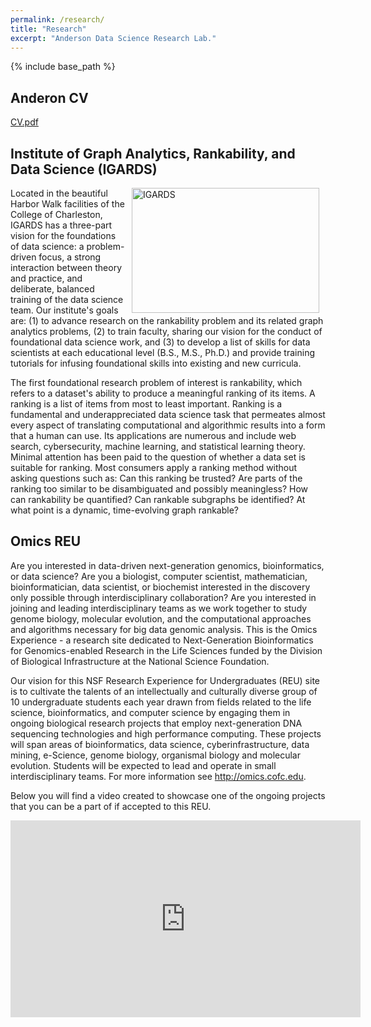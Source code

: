 ```yaml
---
permalink: /research/
title: "Research"
excerpt: "Anderson Data Science Research Lab."
---
```


{% include base_path %}

## Anderon CV
<a href="cvs/Paul_Anderson_CV.11.30.18.pdf">CV.pdf</a>

## Institute of Graph Analytics, Rankability, and Data Science (IGARDS)
<p align="justify"><img align="right" alt="IGARDS" height="200" hspace="10px" src="{{ base_path }}/images/harborwalk2.JPG" width="300"/></p>
Located in the beautiful Harbor Walk facilities of the College of Charleston, IGARDS has a three-part vision for the foundations of data science: a problem-driven focus, a strong interaction between theory and practice, and deliberate, balanced training of the data science team. Our institute's goals are: (1) to advance research on the rankability problem and its related graph analytics problems, (2) to train faculty, sharing our vision for the conduct of foundational data science work, and (3) to develop a list of skills for data scientists at each educational level (B.S., M.S., Ph.D.) and provide training tutorials for infusing foundational skills into existing and new curricula. 

The first foundational research problem of interest is rankability, which refers to a dataset's ability to produce a meaningful ranking of its items. A ranking is a list of items from most to least important. Ranking is a fundamental and underappreciated data science task that permeates almost every aspect of translating computational and algorithmic results into a form that a human can use. Its applications are numerous and include web search, cybersecurity, machine learning, and statistical learning theory.
Minimal attention has been paid to the question of whether a data set is suitable for ranking. Most consumers apply a ranking method without asking questions such as: Can this ranking be  trusted? Are parts of the ranking too similar to be disambiguated and possibly meaningless? How can rankability be quantified? Can rankable subgraphs be identified? At what point is a dynamic, time-evolving graph rankable? 

## Omics REU
Are you interested in data-driven next-generation genomics, bioinformatics, or data science? Are you a biologist, computer scientist, mathematician, bioinformatician, data scientist, or biochemist interested in the discovery only possible through interdisciplinary collaboration? Are you interested in joining and leading interdisciplinary teams as we work together to study genome biology, molecular evolution, and the computational approaches and algorithms necessary for big data genomic analysis. This is the Omics Experience - a research site dedicated to Next-Generation Bioinformatics for Genomics-enabled Research in the Life Sciences funded by the Division of Biological Infrastructure at the National Science Foundation.

Our vision for this NSF Research Experience for Undergraduates (REU) site is to cultivate the talents of an intellectually and culturally diverse group of 10 undergraduate students each year drawn from fields related to the life science, bioinformatics, and computer science by engaging them in ongoing biological research projects that employ next-generation DNA sequencing technologies and high performance computing. These projects will span areas of bioinformatics, data science, cyberinfrastructure, data mining, e-Science, genome biology, organismal biology and molecular evolution. Students will be expected to lead and operate in small interdisciplinary teams. For more information see <a href="http://omics.cofc.edu">http://omics.cofc.edu</a>.

Below you will find a video created to showcase one of the ongoing projects that you can be a part of if accepted to this REU.
<p><iframe allowfullscreen="" frameborder="0" height="315" src="http://www.youtube.com/embed/lsHzUDpX880" width="560"></iframe></p> 
